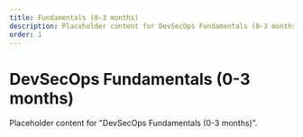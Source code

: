 ```yaml
---
title: Fundamentals (0-3 months)
description: Placeholder content for DevSecOps Fundamentals (0-3 months).
order: 1
---
```


# DevSecOps Fundamentals (0-3 months)

Placeholder content for "DevSecOps Fundamentals (0-3 months)".

